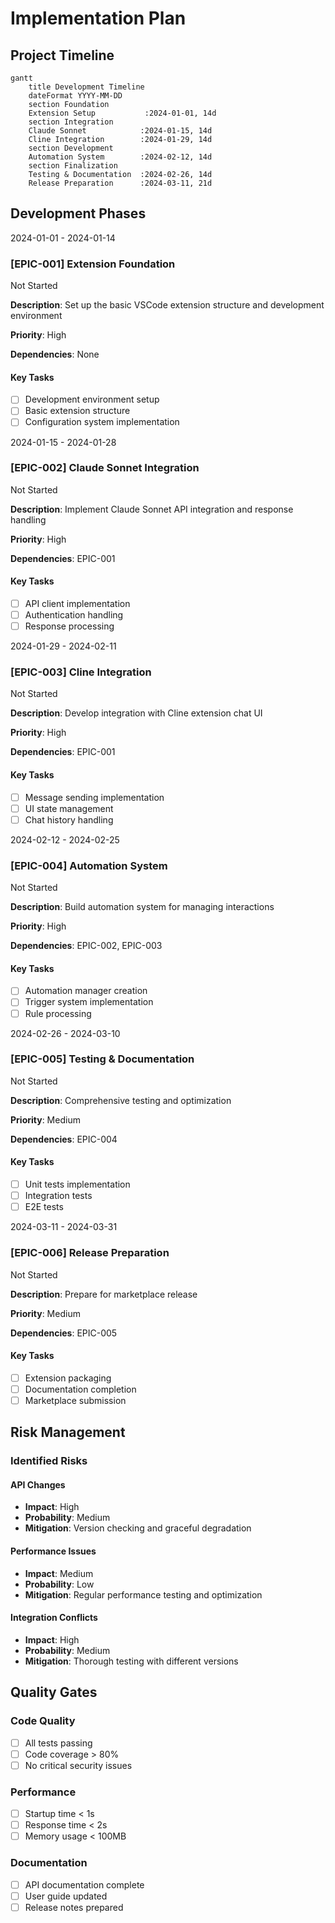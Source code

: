 # Implementation Plan

## Project Timeline

```mermaid
gantt
    title Development Timeline
    dateFormat YYYY-MM-DD
    section Foundation
    Extension Setup           :2024-01-01, 14d
    section Integration
    Claude Sonnet            :2024-01-15, 14d
    Cline Integration        :2024-01-29, 14d
    section Development
    Automation System        :2024-02-12, 14d
    section Finalization
    Testing & Documentation  :2024-02-26, 14d
    Release Preparation      :2024-03-11, 21d
```

## Development Phases

<div class="timeline">

<div class="timeline-item">
<div class="timeline-date">2024-01-01 - 2024-01-14</div>
<div class="timeline-content">

### [EPIC-001] Extension Foundation
<span class="status status-not-started">Not Started</span>

**Description**: Set up the basic VSCode extension structure and development environment

**Priority**: High

**Dependencies**: None

#### Key Tasks
- [ ] Development environment setup
- [ ] Basic extension structure
- [ ] Configuration system implementation

</div>
</div>

<div class="timeline-item">
<div class="timeline-date">2024-01-15 - 2024-01-28</div>
<div class="timeline-content">

### [EPIC-002] Claude Sonnet Integration
<span class="status status-not-started">Not Started</span>

**Description**: Implement Claude Sonnet API integration and response handling

**Priority**: High

**Dependencies**: EPIC-001

#### Key Tasks
- [ ] API client implementation
- [ ] Authentication handling
- [ ] Response processing

</div>
</div>

<div class="timeline-item">
<div class="timeline-date">2024-01-29 - 2024-02-11</div>
<div class="timeline-content">

### [EPIC-003] Cline Integration
<span class="status status-not-started">Not Started</span>

**Description**: Develop integration with Cline extension chat UI

**Priority**: High

**Dependencies**: EPIC-001

#### Key Tasks
- [ ] Message sending implementation
- [ ] UI state management
- [ ] Chat history handling

</div>
</div>

<div class="timeline-item">
<div class="timeline-date">2024-02-12 - 2024-02-25</div>
<div class="timeline-content">

### [EPIC-004] Automation System
<span class="status status-not-started">Not Started</span>

**Description**: Build automation system for managing interactions

**Priority**: High

**Dependencies**: EPIC-002, EPIC-003

#### Key Tasks
- [ ] Automation manager creation
- [ ] Trigger system implementation
- [ ] Rule processing

</div>
</div>

<div class="timeline-item">
<div class="timeline-date">2024-02-26 - 2024-03-10</div>
<div class="timeline-content">

### [EPIC-005] Testing & Documentation
<span class="status status-not-started">Not Started</span>

**Description**: Comprehensive testing and optimization

**Priority**: Medium

**Dependencies**: EPIC-004

#### Key Tasks
- [ ] Unit tests implementation
- [ ] Integration tests
- [ ] E2E tests

</div>
</div>

<div class="timeline-item">
<div class="timeline-date">2024-03-11 - 2024-03-31</div>
<div class="timeline-content">

### [EPIC-006] Release Preparation
<span class="status status-not-started">Not Started</span>

**Description**: Prepare for marketplace release

**Priority**: Medium

**Dependencies**: EPIC-005

#### Key Tasks
- [ ] Extension packaging
- [ ] Documentation completion
- [ ] Marketplace submission

</div>
</div>

</div>

## Risk Management

### Identified Risks

<div class="timeline">

<div class="timeline-item">
<div class="timeline-content">

#### API Changes
- **Impact**: High
- **Probability**: Medium
- **Mitigation**: Version checking and graceful degradation

</div>
</div>

<div class="timeline-item">
<div class="timeline-content">

#### Performance Issues
- **Impact**: Medium
- **Probability**: Low
- **Mitigation**: Regular performance testing and optimization

</div>
</div>

<div class="timeline-item">
<div class="timeline-content">

#### Integration Conflicts
- **Impact**: High
- **Probability**: Medium
- **Mitigation**: Thorough testing with different versions

</div>
</div>

</div>

## Quality Gates

### Code Quality
<div class="progress-bar">
    <div class="progress-bar-fill" style="width: 0%"></div>
</div>

- [ ] All tests passing
- [ ] Code coverage > 80%
- [ ] No critical security issues

### Performance
<div class="progress-bar">
    <div class="progress-bar-fill" style="width: 0%"></div>
</div>

- [ ] Startup time < 1s
- [ ] Response time < 2s
- [ ] Memory usage < 100MB

### Documentation
<div class="progress-bar">
    <div class="progress-bar-fill" style="width: 0%"></div>
</div>

- [ ] API documentation complete
- [ ] User guide updated
- [ ] Release notes prepared
